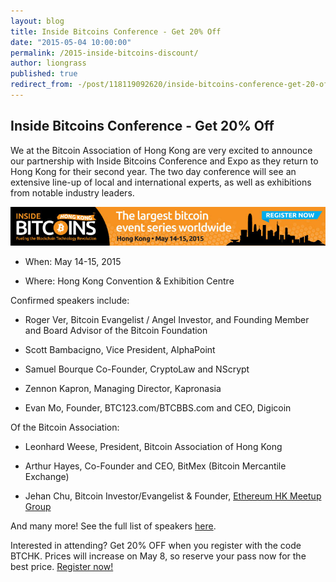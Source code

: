 ```yaml
---
layout: blog
title: Inside Bitcoins Conference - Get 20% Off
date: "2015-05-04 10:00:00"
permalink: /2015-inside-bitcoins-discount/
author: liongrass
published: true
redirect_from: -/post/118119092620/inside-bitcoins-conference-get-20-off
---
```


## Inside Bitcoins Conference - Get 20% Off

We at the Bitcoin Association of Hong Kong are very excited to announce our partnership with Inside Bitcoins Conference and Expo as they return to Hong Kong for their second year. The two day conference will see an extensive line-up of local and international experts, as well as exhibitions from notable industry leaders.

![Inside Bitcoins Banner](/media/2015/05/ibchk_728x90.jpg)

- When: May 14-15, 2015

- Where: Hong Kong Convention & Exhibition Centre

Confirmed speakers include:

- <span data-passname="roger">Roger Ver</span>, Bitcoin Evangelist / Angel Investor, and Founding Member and Board Advisor of the Bitcoin Foundation

- Scott Bambacigno, Vice President, AlphaPoint

- Samuel Bourque Co-Founder, CryptoLaw and NScrypt

- Zennon Kapron, Managing Director, Kapronasia

- Evan Mo, Founder, BTC123.com/BTCBBS.com and CEO, Digicoin

Of the Bitcoin Association:

- <span data-passname="liongrass">Leonhard Weese</span>, President, Bitcoin Association of Hong Kong

- Arthur Hayes, Co-Founder and CEO, <span data-passname="bitmex">BitMex (Bitcoin Mercantile Exchange)</span>

- Jehan Chu, Bitcoin Investor/Evangelist & Founder, [Ethereum HK Meetup Group](http://www.meetup.com//Ethereum-Hong-Kong/)

And many more! See the full list of speakers [here](http://insidebitcoins.com/hong-kong/2015/speakers).

Interested in attending? Get 20% OFF when you register with the code BTCHK. Prices will increase on May 8, so reserve your pass now for the best price. [Register now!](http://insidebitcoins.com/hong-kong/2015/register)
